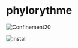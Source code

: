 # phylorythme

![Confinement20](https://user-images.githubusercontent.com/61543927/230207994-41e453e3-8873-42f1-936e-0cd9af7705bd.png)

![install](https://user-images.githubusercontent.com/61543927/183851125-1297d69d-0929-46e1-9251-3350d85953cc.png)


